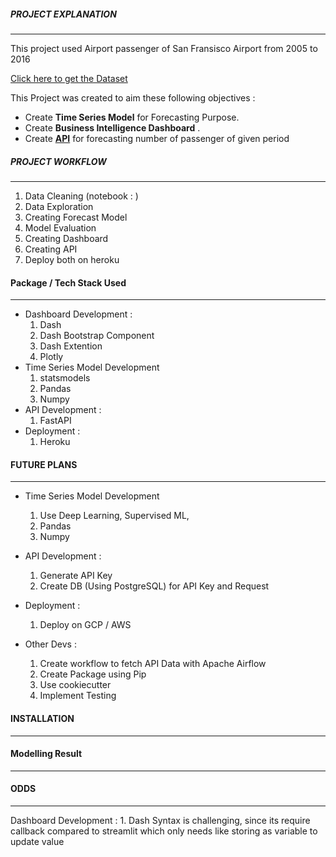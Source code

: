 #####   PROJECT EXPLANATION 
---


This project used Airport passenger of San Fransisco Airport from 2005 to 2016
 
[Click here to get the Dataset](https://www.kaggle.com/san-francisco/sf-air-traffic-passenger-and-landings-statistics/)
 
This Project was created to aim these following objectives : 

- Create **Time Series Model** for Forecasting Purpose.
- Create **Business Intelligence Dashboard** .
- Create **[API](https://flightpassangerforecast.herokuapp.com/docs)** for forecasting number of passenger of given period
    
##### PROJECT WORKFLOW 
---
1. Data Cleaning (notebook : )
2. Data Exploration 
3. Creating Forecast Model 
4. Model Evaluation 
5. Creating Dashboard
6. Creating API
7. Deploy both on heroku 

#### Package / Tech Stack Used  
---
- Dashboard Development : 
    1. Dash 
    2. Dash Bootstrap Component 
    3. Dash Extention 
    4. Plotly 
- Time Series Model Development 
    1. statsmodels
    2. Pandas 
    3. Numpy
- API Development : 
    1. FastAPI
- Deployment : 
    1. Heroku 
    
#### FUTURE PLANS 
---
- Time Series Model Development 
    1. Use Deep Learning, Supervised ML, 
    2. Pandas 
    3. Numpy
- API Development : 
    1. Generate API Key 
    2. Create DB (Using PostgreSQL) for API Key and Request 

- Deployment : 
    1. Deploy on GCP / AWS 
    
- Other Devs : 
    1. Create workflow to fetch API Data with Apache Airflow  
    2. Create Package using Pip  
    3. Use cookiecutter
    4. Implement Testing 


#### INSTALLATION 
---
#### Modelling Result 
---



#### ODDS 
---
Dashboard Development : 
    1. Dash Syntax is challenging, since its require callback compared to streamlit which only needs like storing as variable to update value 









